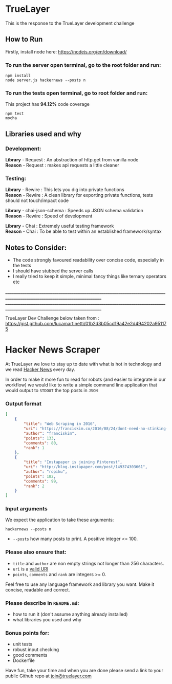 # TrueLayer

This is the response to the TrueLayer development challenge

## How to Run

Firstly, install node here: https://nodejs.org/en/download/

### To run the server open terminal, go to the root folder and run:
```
npm install
node server.js hackernews --posts n
```

### To run the tests open terminal, go to root folder and run:  
This project has **94.12%** code coverage
```
npm test
mocha
```


## Libraries used and why 

### Development:

**Library** - Request : An abstraction of http.get from vanilla node\
**Reason**  - Request : makes api requests a little cleaner

### Testing: 

**Library** - Rewire  : This lets you dig into private functions\
**Reason**  - Rewire  : A clean library for exporting private functions, tests should not touch/impact code

**Library** - chai-json-schema  : Speeds up JSON schema validation\
**Reason**  - Rewire  : Speed of development

**Library** - Chai    : Extremely useful testing framework\
**Reason**  - Chai    : To be able to test within an established framework/syntax


## Notes to Consider:

- The code strongly favoured readability over concise code, especially in the tests
- I should have stubbed the server calls
- I really tried to keep it simple, minimal fancy things like ternary operators etc 

**________________________________________________________________________________________________________________________**
**________________________________________________________________________________________________________________________**

TrueLayer Dev Challenge below taken from : https://gist.github.com/lucamartinetti/01b2d3b05cd19a42e2d494202a951175

# Hacker News Scraper

At TrueLayer we love to stay up to date with what is hot in technology and we read [Hacker News](https://news.ycombinator.com/) every day.

In order to make it more fun to read for robots (and easier to integrate in our workflow) we would like to write a simple command line application that would output to `STDOUT` the top posts in `JSON`

### Output format
```json
[
    {
        "title": "Web Scraping in 2016",
        "uri": "https://franciskim.co/2016/08/24/dont-need-no-stinking-api-web-scraping-2016-beyond/",
        "author": "franciskim",
        "points": 133,
        "comments": 80,
        "rank": 1
    },
    {
        "title": "Instapaper is joining Pinterest",
        "uri": "http://blog.instapaper.com/post/149374303661",
        "author": "ropiku",
        "points": 182,
        "comments": 99,
        "rank": 2
    }
]
```

### Input arguments
We expect the application to take these arguments:
```
hackernews --posts n
```

- `--posts` how many posts to print. A positive integer <= 100.

### Please also ensure that:

- `title` and `author` are non empty strings not longer than 256 characters.
- `uri` is a [valid URI](https://tools.ietf.org/html/rfc3986)
- `points`, `comments` and `rank` are integers >= 0.

Feel free to use any language framework and library you want. Make it concise, readable and correct.

### Please describe in `README.md`:
- how to run it (don't assume anything already installed)
- what libraries you used and why

### Bonus points for:
- unit tests
- robust input checking
- good comments
- Dockerfile

Have fun, take your time and when you are done please send a link to your public Github repo at [join@truelayer.com](mailto:join@truelayer.com) 
